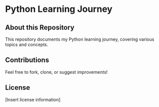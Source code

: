 # Python Learning Journey

## About this Repository
This repository documents my Python learning journey, covering various topics and concepts.

## Contributions
Feel free to fork, clone, or suggest improvements!

## License
[Insert license information]
